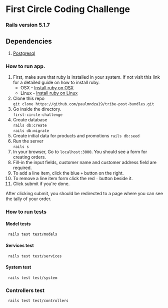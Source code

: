 # First Circle Coding Challenge

### Rails version 5.1.7

## Dependencies
1. [Postgresql](https://www.postgresql.org/)


### How to run app.
1. First, make sure that ruby is installed in your system. If not visit this link for a detailed guide on how to install ruby.
    * OSX - [Install ruby on OSX](https://stackify.com/install-ruby-on-your-mac-everything-you-need-to-get-going/)
    * Linux - [Install ruby on Linux](https://linuxize.com/post/how-to-install-ruby-on-ubuntu-18-04/)
2. Clone this repo\
    ```git clone https://github.com/paulmndza19/tribe-post-bundles.git```
3. Go inside the directory.\
    ```first-circle-challenge```
4. Create database\
    ```rails db:create```\
    ```rails db:migrate```
5. Create initial data for products and promotions
    ```rails db:seed```
6. Run the server\
    ```rails s```
7. In your browser, Go to `localhost:3000`. You should see a form for creating orders.
8. Fill-in the input fields, customer name and customer address field are required.
9. To add a line item, click the blue `+` button on the right.
10. To remove a line item form click the red `-` button beside it.
11. Click submit if you're done.

After clicking submit, you should be redirected to a page where you can see the tally of your order.


### How to run tests
#### Model tests
  ``` rails test test/models```
#### Services test
  ``` rails test test/services```
#### System test
  ``` rails test test/system```
### Controllers test
  ``` rails test test/controllers```
  
  
